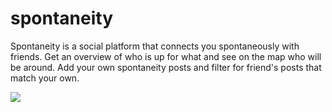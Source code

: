 # spontaneity

Spontaneity is a social platform that connects you spontaneously with friends. Get an overview of who is up for what and see on the map who will be around. Add your own spontaneity posts and filter for friend's posts that match your own.

![](Spontaneity.gif)


